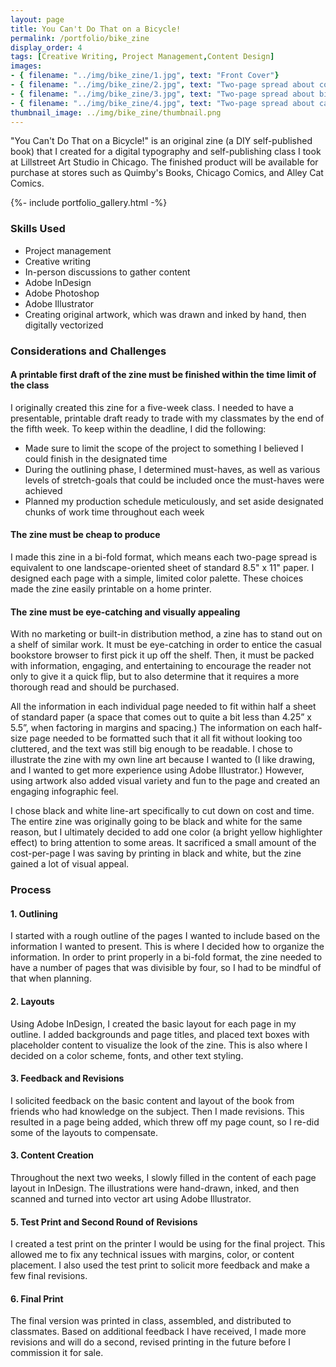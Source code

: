 ```yaml
---
layout: page
title: You Can't Do That on a Bicycle!
permalink: /portfolio/bike_zine
display_order: 4
tags: [Creative Writing, Project Management,Content Design]
images:
- { filename: "../img/bike_zine/1.jpg", text: "Front Cover"}
- { filename: "../img/bike_zine/2.jpg", text: "Two-page spread about cold-weather biking"}
- { filename: "../img/bike_zine/3.jpg", text: "Two-page spread about biking in the rain or snow"}
- { filename: "../img/bike_zine/4.jpg", text: "Two-page spread about carrying cargo"}
thumbnail_image: ../img/bike_zine/thumbnail.png
---
```


<div class="content" markdown=1>

"You Can't Do That on a Bicycle!" is an original zine (a DIY self-published book) that I created for a digital typography and self-publishing class I took at Lillstreet Art Studio in Chicago. The finished product will be available for purchase at stores such as Quimby's Books, Chicago Comics, and Alley Cat Comics.

</div>

{%- include portfolio_gallery.html -%}

<div class ="content" markdown=1>

### Skills Used
* Project management
* Creative writing
* In-person discussions to gather content
* Adobe InDesign
* Adobe Photoshop
* Adobe Illustrator
* Creating original artwork, which was drawn and inked by hand, then digitally vectorized

### Considerations and Challenges

#### A printable first draft of the zine must be finished within the time limit of the class
I originally created this zine for a five-week class. I needed to have a presentable, printable draft ready to trade with my classmates by the end of the fifth week. To keep within the deadline, I did the following:
* Made sure to limit the scope of the project to something I believed I could finish in the designated time
* During the outlining phase, I determined must-haves, as well as various levels of stretch-goals that could be included once the must-haves were achieved
* Planned my production schedule meticulously, and set aside designated chunks of work time throughout each week

#### The zine must be cheap to produce
I made this zine in a bi-fold format, which means each two-page spread is equivalent to one landscape-oriented sheet of standard 8.5" x 11" paper. I designed each page with a simple, limited color palette. These choices made the zine easily printable on a home printer.

#### The zine must be eye-catching and visually appealing
With no marketing or built-in distribution method, a zine has to stand out on a shelf of similar work. It must be eye-catching in order to entice the casual bookstore browser to first pick it up off the shelf. Then, it must be packed with information, engaging, and entertaining to encourage the reader not only to give it a quick flip, but to also determine that it requires a more thorough read and should be purchased.

All the information in each individual page needed to fit within half a sheet of standard paper (a space that comes out to quite a bit less than 4.25” x 5.5”, when factoring in margins and spacing.) The information on each half-size page needed to be formatted such that it all fit without looking too cluttered, and the text was still big enough to be readable. I chose to illustrate the zine with my own line art because I wanted to (I like drawing, and I wanted to get more experience using Adobe Illustrator.) However, using artwork also added visual variety and fun to the page and created an engaging infographic feel.

I chose black and white line-art specifically to cut down on cost and time. The entire zine was originally going to be black and white for the same reason, but I ultimately decided to add one color (a bright yellow highlighter effect) to bring attention to some areas. It sacrificed a small amount of the cost-per-page I was saving by printing in black and white, but the zine gained a lot of visual appeal.

### Process
#### 1. Outlining
I started with a rough outline of the pages I wanted to include based on the information I wanted to present. This is where I decided how to organize the information. In order to print properly in a bi-fold format, the zine needed to have a number of pages that was divisible by four, so I had to be mindful of that when planning.
#### 2. Layouts
Using Adobe InDesign, I created the basic layout for each page in my outline. I added backgrounds and page titles, and placed text boxes with placeholder content to visualize the look of the zine. This is also where I decided on a color scheme, fonts, and other text styling.
#### 3. Feedback and Revisions
I solicited feedback on the basic content and layout of the book from friends who had knowledge on the subject. Then I made revisions. This resulted in a page being added, which threw off my page count, so I re-did some of the layouts to compensate.
#### 3. Content Creation
Throughout the next two weeks, I slowly filled in the content of each page layout in InDesign. The illustrations were hand-drawn, inked, and then scanned and turned into vector art using Adobe Illustrator.
#### 5. Test Print and Second Round of Revisions
I created a test print on the printer I would be using for the final project. This allowed me to fix any technical issues with margins, color, or content placement. I also used the test print to solicit more feedback and make a few final revisions.
#### 6. Final Print
The final version was printed in class, assembled, and distributed to classmates. Based on additional feedback I have received, I made more revisions and will do a second, revised printing in the future before I commission it for sale.

</div>